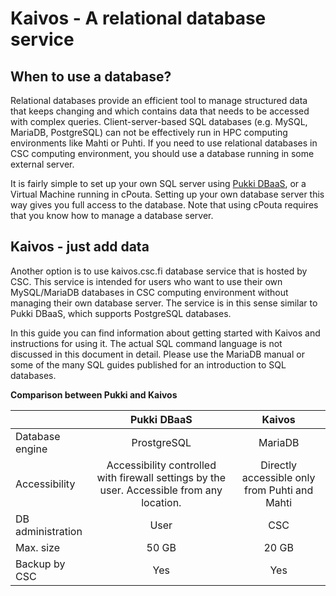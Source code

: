 # Kaivos - A relational database service

## When to use a database?

Relational databases provide an efficient tool to manage structured data that keeps changing and which contains data that needs to be accessed with complex queries. Client-server-based SQL databases (e.g. MySQL, MariaDB, PostgreSQL) can not be effectively run in HPC computing environments like Mahti or Puhti. If you need to use relational databases in CSC computing environment, you should use a database running in some external server.

It is fairly simple to set up your own SQL server using [Pukki DBaaS](../../cloud/dbaas/index.md), or a Virtual Machine running in cPouta. Setting up your own database server this way gives you full access to the database. Note that using cPouta requires that you know how to manage a database server.

## Kaivos - just add data

Another option is to use kaivos.csc.fi database service that is hosted by CSC. This service is intended for users who want to use their own MySQL/MariaDB databases in CSC computing environment without managing their own database server. The service is in this sense similar to Pukki DBaaS, which supports PostgreSQL databases.  

In this guide you can find information about getting started with Kaivos and instructions for using it. The actual SQL command language is not discussed in this document in detail. Please use the MariaDB manual or some of the many SQL guides published for an introduction to SQL databases.


**Comparison between Pukki and Kaivos**

|                     | Pukki DBaaS              | Kaivos                    |
|:--------------------|:------------------------:|:-------------------------:|
| Database engine     | ProstgreSQL              | MariaDB                   |
| Accessibility       | Accessibility controlled with firewall settings by the user. Accessible from any location.  | Directly accessible only from Puhti and Mahti | 
| DB administration   | User                     | CSC                       |
| Max. size           | 50 GB                    | 20 GB                     |
| Backup by CSC       | Yes                      | Yes                       |


